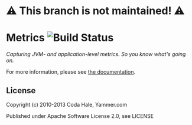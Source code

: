 # :warning: This branch is not maintained! :warning:

Metrics ![Build Status](https://api.travis-ci.org/codahale/metrics.png)
=======

*Capturing JVM- and application-level metrics. So you know what's going on.*

For more information, please see [the documentation](http://metrics.codahale.com).


License
-------

Copyright (c) 2010-2013 Coda Hale, Yammer.com

Published under Apache Software License 2.0, see LICENSE
